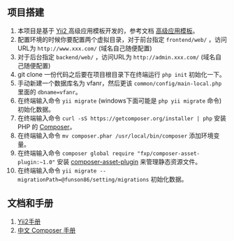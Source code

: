 ## 项目搭建

1. 本项目是基于 [Yii2 ](https://github.com/yiisoft/yii2) 高级应用模板开发的，参考文档 [高级应用模板](http://yii2.xlbd.net/web/index.php/guide/3.html)。
1. 配置环境的时候你要配置两个虚拟目录，对于前台指定 `frontend/web/` ，访问URL为 `http://www.xxx.com/` (域名自己随便配置)
1. 对于后台指定 `backend/web/` ，访问URL为 `http://admin.xxx.com/` (域名自己随便配置)
1. git clone 一份代码之后要在项目根目录下在终端运行 `php init` 初始化一下。
1. 手动新建一个数据库名为 vfanr，然后更该 `common/config/main-local.php` 里面的 `dbname=vfanr`。
1. 在终端输入命令 `yii migrate` (windows下面可能是 `php yii migrate` 命令)初始化数据。
1. 在终端输入命令 `curl -sS https://getcomposer.org/installer | php` 安装 PHP 的 [Composer](http://docs.phpcomposer.com/download/)。
1. 在终端输入命令 `mv composer.phar /usr/local/bin/composer` 添加环境变量。
1. 在终端输入命令 `composer global require "fxp/composer-asset-plugin:~1.0"` 安装 [composer-asset-plugin](https://github.com/francoispluchino/composer-asset-plugin) 来管理静态资源文件。
1. 在终端输入命令 `yii migrate --migrationPath=@funson86/setting/migrations` 初始化数据。


## 文档和手册

1. [Yii2手册](http://book.getyii.com)
2. [中文 Composer 手册](http://docs.phpcomposer.com/)